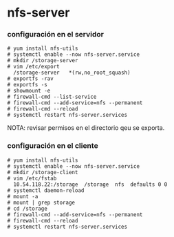 # nfs-server


### configuración en el servidor
```
# yum install nfs-utils
# systemctl enable --now nfs-server.service
# mkdir /storage-server
# vim /etc/export
  /storage-server   *(rw,no_root_squash)
# exportfs -rav
# exportfs -s
# showmount -e
# firewall-cmd --list-service
# firewall-cmd --add-service=nfs --permanent
# firewall-cmd --reload
# systemctl restart nfs-server.services
```

NOTA: revisar permisos en el directorio qeu se exporta.
 
 
### configuración en el cliente
```
# yum install nfs-utils
# systemctl enable --now nfs-server.service
# mkdir /storage-client
# vim /etc/fstab
  10.54.118.22:/storage  /storage  nfs  defaults 0 0
# systemctl daemon-reload
# mount -a
# mount | grep storage
# cd /storage
# firewall-cmd --add-service=nfs --permanent
# firewall-cmd --reload
# systemctl restart nfs-server.services
```
